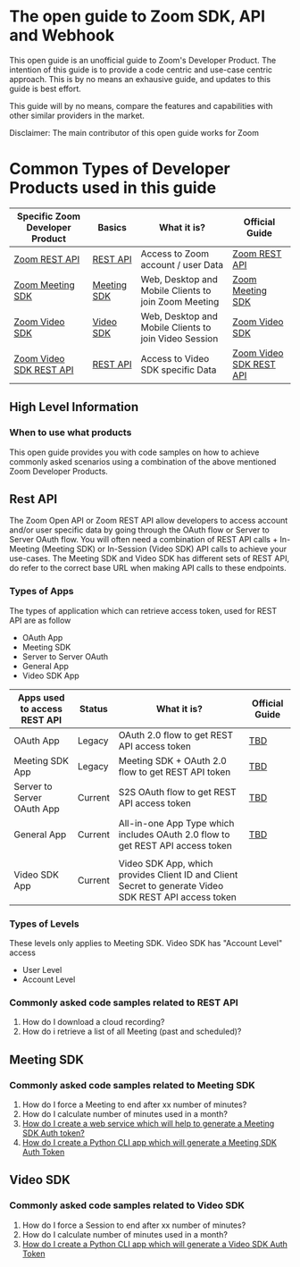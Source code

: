 The open guide to Zoom SDK, API and Webhook
=========================================

This open guide is an unofficial guide to Zoom's Developer Product. The intention of this guide is to provide a code centric and use-case centric approach. This is by no means an exhausive guide, and updates to this guide is best effort. 

This guide will by no means, compare the features and capabilities with other similar providers in the market.

Disclaimer: The main contributor of this open guide works for Zoom

Common Types of Developer Products used in this guide
=====================================

| Specific Zoom Developer Product       | Basics                         | What it is?                   | Official Guide                                 |
|---------------------------------------|--------------------------------|-------------------------------|------------------------------------------------|
| [Zoom REST API](#)                    | [REST API](#Rest-API)                  | Access to Zoom account / user Data   | [Zoom REST API](https://developers.zoom.us/docs/api/)             |
| [Zoom Meeting SDK](#)                 | [Meeting SDK](#Meeting-SDK)                  | Web, Desktop and Mobile Clients to join Zoom Meeting  | [Zoom Meeting SDK](https://developers.zoom.us/docs/meeting-sdk/)             |
| [Zoom Video SDK](#)                   | [Video SDK](#Video-SDK)                  | Web, Desktop and Mobile Clients to join Video Session | [Zoom Video SDK](https://developers.zoom.us/docs/video-sdk/)             |
| [Zoom Video SDK REST API](#)                   | [REST API](#Rest-API)              |Access to Video SDK specific Data | [Zoom Video SDK REST API](https://developers.zoom.us/docs/api/rest/zoom-video-sdk-api/)             |


High Level Information
----------------------

### When to use what products

This open guide provides you with code samples on how to achieve commonly asked scenarios using a combination of the above mentioned Zoom Developer Products.

Rest API
--------


The Zoom Open API or Zoom REST API allow developers to access account and/or user specific data by going through the OAuth flow or Server to Server OAuth flow.
You will often need a combination of REST API calls + In-Meeting (Meeting SDK) or In-Session (Video SDK)  API calls to achieve your use-cases.
The Meeting SDK and Video SDK has different sets of REST API, do refer to the correct base URL when making API calls to these endpoints.

### Types of Apps

The types of application which can retrieve access token, used for REST API are as follow

- OAuth App
- Meeting SDK
- Server to Server OAuth
- General App
- Video SDK App

| Apps used to access REST API     | Status                         | What it is?                   | Official Guide                                 |
|---------------------------------------|--------------------------------|-------------------------------|------------------------------------------------|
| OAuth App                   | Legacy              | OAuth 2.0 flow to get REST API access token   | [TBD]()             |
| Meeting SDK App             | Legacy              | Meeting SDK + OAuth 2.0 flow to get REST API token  | [TBD]()             |
| Server to Server OAuth App  | Current             | S2S OAuth flow to get REST API access token   | [TBD]()             |
| General App                 | Current             | All-in-one App Type which includes  OAuth 2.0 flow to get REST API access token  | [TBD]()             |
||||
|Video SDK App| Current | Video SDK App, which provides Client ID and Client Secret to generate Video SDK REST API access token|

### Types of Levels

These levels only applies to Meeting SDK. Video SDK has "Account Level" access

- User Level
- Account Level


### Commonly asked code samples related to REST API
1. How do I download a cloud recording?
2. How do i retrieve a list of all Meeting (past and scheduled)?

Meeting SDK
-----------

### Commonly asked code samples related to Meeting SDK
1. How do I force a Meeting to end after xx number of minutes?
2. How do I calculate number of minutes used in a month?
3. [How do I create a web service which will help to generate a Meeting SDK Auth token?](https://github.com/zoom/meetingsdk-auth-endpoint-sample)
4. [How do I create a Python CLI app which will generate a Meeting SDK Auth Token](https://github.com/tanchunsiong/zoom-sdk-jwt-signature-generator)

Video SDK
---------

### Commonly asked code samples related to Video SDK
1. How do I force a Session to end after xx number of minutes?
2.  How do I calculate number of minutes used in a month?
3.  [How do I create a Python CLI app which will generate a Video SDK Auth Token](https://github.com/tanchunsiong/zoom-sdk-jwt-signature-generator)
